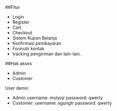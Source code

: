 

##Fitur
- Login
- Register
- Cart
- Checkout
- Sistem Kupon Belanja
- Konfirmasi pembayaran
- Formulir kontak
- tracking pengiriman
dan lain-lain.

##Hak akses
- Admin
- Customer

User demo:
- Admin
username: mulyojr
password: qwerty
- Customer:
username: agungtr
password: qwerty
